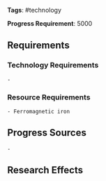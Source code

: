 **Tags**: #technology

**Progress Requirement**: 5000
## Requirements
### Technology Requirements
	- 
### Resource Requirements
	- Ferromagnetic iron
## Progress Sources
	- 
## Research Effects

